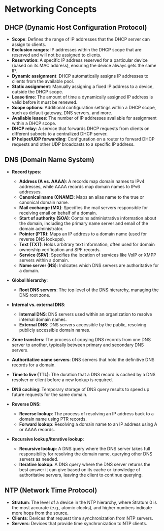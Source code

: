 
# Networking Concepts

## DHCP (Dynamic Host Configuration Protocol)
- **Scope**: Defines the range of IP addresses that the DHCP server can assign to clients.
- **Exclusion ranges**: IP addresses within the DHCP scope that are reserved and will not be assigned to clients.
- **Reservation**: A specific IP address reserved for a particular device (based on its MAC address), ensuring the device always gets the same IP.
- **Dynamic assignment**: DHCP automatically assigns IP addresses to clients from the available pool.
- **Static assignment**: Manually assigning a fixed IP address to a device, outside the DHCP scope.
- **Lease time**: The amount of time a dynamically assigned IP address is valid before it must be renewed.
- **Scope options**: Additional configuration settings within a DHCP scope, such as default gateway, DNS servers, and more.
- **Available leases**: The number of IP addresses available for assignment within a DHCP scope.
- **DHCP relay**: A service that forwards DHCP requests from clients on different subnets to a centralized DHCP server.
- **IP helper/UDP forwarding**: Configuration on a router to forward DHCP requests and other UDP broadcasts to a specific IP address.

## DNS (Domain Name System)
- **Record types**:
  - **Address (A vs. AAAA)**: A records map domain names to IPv4 addresses, while AAAA records map domain names to IPv6 addresses.
  - **Canonical name (CNAME)**: Maps an alias name to the true or canonical domain name.
  - **Mail exchange (MX)**: Specifies the mail servers responsible for receiving email on behalf of a domain.
  - **Start of authority (SOA)**: Contains administrative information about the domain, including the primary name server and email of the domain administrator.
  - **Pointer (PTR)**: Maps an IP address to a domain name (used for reverse DNS lookups).
  - **Text (TXT)**: Holds arbitrary text information, often used for domain ownership verification and SPF records.
  - **Service (SRV)**: Specifies the location of services like VoIP or XMPP servers within a domain.
  - **Name server (NS)**: Indicates which DNS servers are authoritative for a domain.

- **Global hierarchy**:
  - **Root DNS servers**: The top level of the DNS hierarchy, managing the DNS root zone.

- **Internal vs. external DNS**: 
  - **Internal DNS**: DNS servers used within an organization to resolve internal domain names.
  - **External DNS**: DNS servers accessible by the public, resolving publicly accessible domain names.

- **Zone transfers**: The process of copying DNS records from one DNS server to another, typically between primary and secondary DNS servers.

- **Authoritative name servers**: DNS servers that hold the definitive DNS records for a domain.

- **Time to live (TTL)**: The duration that a DNS record is cached by a DNS resolver or client before a new lookup is required.

- **DNS caching**: Temporary storage of DNS query results to speed up future requests for the same domain.

- **Reverse DNS**:
  - **Reverse lookup**: The process of resolving an IP address back to a domain name using PTR records.
  - **Forward lookup**: Resolving a domain name to an IP address using A or AAAA records.

- **Recursive lookup/iterative lookup**:
  - **Recursive lookup**: A DNS query where the DNS server takes full responsibility for resolving the domain name, querying other DNS servers as needed.
  - **Iterative lookup**: A DNS query where the DNS server returns the best answer it can give based on its cache or knowledge of authoritative servers, leaving the client to continue querying.

## NTP (Network Time Protocol)
- **Stratum**: The level of a device in the NTP hierarchy, where Stratum 0 is the most accurate (e.g., atomic clocks), and higher numbers indicate more hops from the source.
- **Clients**: Devices that request time synchronization from NTP servers.
- **Servers**: Devices that provide time synchronization to NTP clients.
